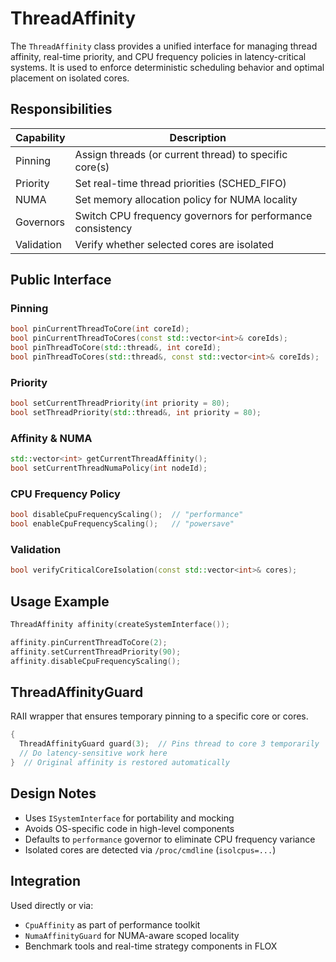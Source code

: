 # ThreadAffinity

The `ThreadAffinity` class provides a unified interface for managing thread affinity, real-time priority, and CPU frequency policies in latency-critical systems. It is used to enforce deterministic scheduling behavior and optimal placement on isolated cores.

## Responsibilities

| Capability | Description |
|------------|-------------|
| Pinning    | Assign threads (or current thread) to specific core(s) |
| Priority   | Set real-time thread priorities (SCHED_FIFO) |
| NUMA       | Set memory allocation policy for NUMA locality |
| Governors  | Switch CPU frequency governors for performance consistency |
| Validation | Verify whether selected cores are isolated |

## Public Interface

### Pinning

```cpp
bool pinCurrentThreadToCore(int coreId);
bool pinCurrentThreadToCores(const std::vector<int>& coreIds);
bool pinThreadToCore(std::thread&, int coreId);
bool pinThreadToCores(std::thread&, const std::vector<int>& coreIds);
````

### Priority

```cpp
bool setCurrentThreadPriority(int priority = 80);
bool setThreadPriority(std::thread&, int priority = 80);
```

### Affinity & NUMA

```cpp
std::vector<int> getCurrentThreadAffinity();
bool setCurrentThreadNumaPolicy(int nodeId);
```

### CPU Frequency Policy

```cpp
bool disableCpuFrequencyScaling();  // "performance"
bool enableCpuFrequencyScaling();   // "powersave"
```

### Validation

```cpp
bool verifyCriticalCoreIsolation(const std::vector<int>& cores);
```

## Usage Example

```cpp
ThreadAffinity affinity(createSystemInterface());

affinity.pinCurrentThreadToCore(2);
affinity.setCurrentThreadPriority(90);
affinity.disableCpuFrequencyScaling();
```

## ThreadAffinityGuard

RAII wrapper that ensures temporary pinning to a specific core or cores.

```cpp
{
  ThreadAffinityGuard guard(3);  // Pins thread to core 3 temporarily
  // Do latency-sensitive work here
}  // Original affinity is restored automatically
```

## Design Notes

* Uses `ISystemInterface` for portability and mocking
* Avoids OS-specific code in high-level components
* Defaults to `performance` governor to eliminate CPU frequency variance
* Isolated cores are detected via `/proc/cmdline` (`isolcpus=...`)

## Integration

Used directly or via:

* `CpuAffinity` as part of performance toolkit
* `NumaAffinityGuard` for NUMA-aware scoped locality
* Benchmark tools and real-time strategy components in FLOX
